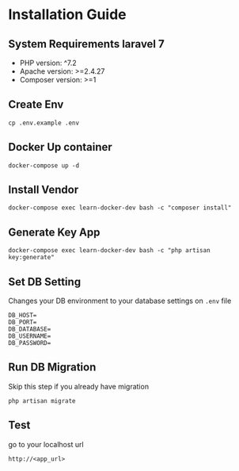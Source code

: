 # Installation Guide
## System Requirements laravel 7
- PHP version: ^7.2
- Apache version: >=2.4.27
- Composer version: >=1

## Create Env
```
cp .env.example .env
```

## Docker Up container
```
docker-compose up -d
```

## Install Vendor
```
docker-compose exec learn-docker-dev bash -c "composer install"
```

## Generate Key App
```
docker-compose exec learn-docker-dev bash -c "php artisan key:generate"
```

## Set DB Setting
Changes your DB environment to your database settings on `.env` file
```
DB_HOST=
DB_PORT=
DB_DATABASE=
DB_USERNAME=
DB_PASSWORD=
```

## Run DB Migration
Skip this step if you already have migration
```
php artisan migrate
```

## Test
go to your localhost url
```
http://<app_url>
```
